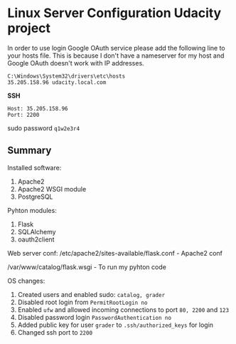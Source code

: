 # Linux Server Configuration Udacity project

In order to use login Google OAuth service please add the following line to your hosts file. This is because I don't have a nameserver for my host and Google OAuth doesn't work with IP addresses.


```
C:\Windows\System32\drivers\etc\hosts
35.205.158.96 udacity.local.com
```


**SSH**
```
Host: 35.205.158.96
Port: 2200
```



sudo password `q1w2e3r4`


## Summary

Installed software:
1. Apache2
2. Apache2 WSGI module
3. PostgreSQL

Pyhton modules:
1. Flask
2. SQLAlchemy
3. oauth2client

Web server conf:
/etc/apache2/sites-available/flask.conf - Apache2 conf


/var/www/catalog/flask.wsgi - To run my pyhton code


OS changes:
1. Created users and enabled sudo: `catalog, grader`
2. Disabled root login from `PermitRootLogin no`
3. Enabled `ufw` and allowed incoming connections to port `80, 2200` and `123`
4. Disabled password login `PasswordAuthentication no`
5. Added public key for user `grader` to `.ssh/authorized_keys` for login
6. Changed ssh port to `2200`
